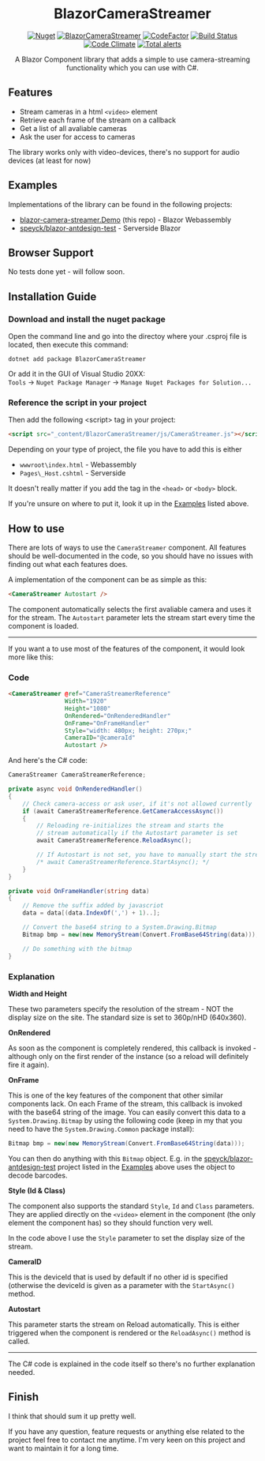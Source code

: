 <h1 align="center">BlazorCameraStreamer</h1>
<div align="center">
  
[![Nuget](https://img.shields.io/nuget/v/BlazorCameraStreamer?style=flat-square)](https://www.nuget.org/packages/BlazorCameraStreamer/)
[![BlazorCameraStreamer](https://img.shields.io/nuget/dt/BlazorCameraStreamer.svg?style=flat-square)](https://www.nuget.org/packages/BlazorCameraStreamer/)
[![CodeFactor](https://www.codefactor.io/repository/github/speyck/blazor-camera-streamer/badge?style=flat-square)](https://www.codefactor.io/repository/github/speyck/barcodereader)
[![Build Status](https://img.shields.io/travis/speyck/blazor-camera-streamer.svg?branch=main&style=flat-square)](https://app.travis-ci.com/speyck/blazor-camera-streamer)
[![Code Climate](https://img.shields.io/codeclimate/maintainability/speyck/blazor-camera-streamer?style=flat-square)](https://codeclimate.com/github/speyck/blazor-camera-streamer)
[![Total alerts](https://img.shields.io/lgtm/alerts/github/speyck/blazor-camera-streamer?style=flat-square)](https://lgtm.com/projects/g/speyck/blazor-camera-streamer/alerts/)

A Blazor Component library that adds a simple to use camera-streaming functionality which you can use with C#.
</div>

## Features
  - Stream cameras in a html `<video>` element
  - Retrieve each frame of the stream on a callback
  - Get a list of all avaliable cameras
  - Ask the user for access to cameras

 The library works only with video-devices, there's no support for audio devices (at least for now)
  
## Examples
Implementations of the library can be found in the following projects:
  - [blazor-camera-streamer.Demo](https://github.com/speyck/blazor-camera-streamer/tree/main/blazor-camera-streamer.Demo) (this repo) - Blazor Webassembly
  - [speyck/blazor-antdesign-test](https://github.com/speyck/blazor-antdesign-test) - Serverside Blazor

## Browser Support
No tests done yet - will follow soon.

## Installation Guide

### Download and install the nuget package

Open the command line and go into the directoy where your .csproj file is located, then execute this command:
```
dotnet add package BlazorCameraStreamer
```

Or add it in the GUI of Visual Studio 20XX:  
`Tools` -> `Nuget Package Manager` -> `Manage Nuget Packages for Solution...`

### Reference the script in your project
Then add the following \<script\> tag in your project:
```html
<script src="_content/BlazorCameraStreamer/js/CameraStreamer.js"></script>
```
Depending on your type of project, the file you have to add this is either
  - `wwwroot\index.html` - Webassembly
  - `Pages\_Host.cshtml` - Serverside

It doesn't really matter if you add the tag in the `<head>` or `<body>` block.

If you're unsure on where to put it, look it up in the [Examples](#examples) listed above.

## How to use

There are lots of ways to use the `CameraStreamer` component. All features should be well-documented in the code, so you should have no issues with finding out what each features does.

A implementation of the component can be as simple as this:
```html
<CameraStreamer Autostart />
```
The component automatically selects the first avaliable camera and uses it for the stream. The `Autostart` parameter lets the stream start every time the component is loaded. 

---
If you want a to use most of the features of the component, it would look more like this:

### Code
```html
<CameraStreamer @ref="CameraStreamerReference"
                Width="1920"
                Height="1080"
                OnRendered="OnRenderedHandler"
                OnFrame="OnFrameHandler"
                Style="width: 480px; height: 270px;"
                CameraID="@cameraId"
                Autostart />
```

And here's the C# code:
```csharp
CameraStreamer CameraStreamerReference;

private async void OnRenderedHandler()
{
    // Check camera-access or ask user, if it's not allowed currently
    if (await CameraStreamerReference.GetCameraAccessAsync())
    {
        // Reloading re-initializes the stream and starts the
        // stream automatically if the Autostart parameter is set
        await CameraStreamerReference.ReloadAsync();

        // If Autostart is not set, you have to manually start the stream again
        /* await CameraStreamerReference.StartAsync(); */
    }
}

private void OnFrameHandler(string data)
{
    // Remove the suffix added by javascriot
    data = data[(data.IndexOf(',') + 1)..];

    // Convert the base64 string to a System.Drawing.Bitmap
    Bitmap bmp = new(new MemoryStream(Convert.FromBase64String(data)));

    // Do something with the bitmap
}
```

### Explanation
**Width and Height**

These two parameters specify the resolution of the stream - NOT the display size on the site. The standard size is set to 360p/nHD (640x360).


**OnRendered**

As soon as the component is completely rendered, this callback is invoked - although only on the first render of the instance (so a reload will definitely fire it again).

**OnFrame**

This is one of the key features of the component that other similar components lack. On each Frame of the stream, this callback is invoked with the base64 string of the image. You can easily convert this data to a `System.Drawing.Bitmap` by using the following code (keep in my that you need to have the `System.Drawing.Common` package install):
```csharp
Bitmap bmp = new(new MemoryStream(Convert.FromBase64String(data)));
```
You can then do anything with this `Bitmap` object. E.g. in the [speyck/blazor-antdesign-test](https://github.com/speyck/blazor-antdesign-test) project listed in the [Examples](#examples) above uses the object to decode barcodes. 

**Style (Id & Class)**

The component also supports the standard `Style`, `Id` and `Class` parameters. They are applied directly on the `<video>` element in the component (the only element the component has) so they should function very well.

In the code above I use the `Style` parameter to set the display size of the stream.

**CameraID**

This is the deviceId that is used by default if no other id is specified (otherwise the deviceId is given as a parameter with the `StartAsync()` method.

**Autostart**

This parameter starts the stream on Reload automatically. This is either triggered when the component is rendered or the `ReloadAsync()` method is called.

---

The C# code is explained in the code itself so there's no further explanation needed.

## Finish

I think that should sum it up pretty well.

If you have any question, feature requests or anything else related to the project feel free to contact me anytime. I'm very keen on this project and want to maintain it for a long time.

 
